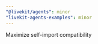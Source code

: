 ```yaml
---
"@livekit/agents": minor
"livekit-agents-examples": minor
---
```


Maximize self-import compatibility
